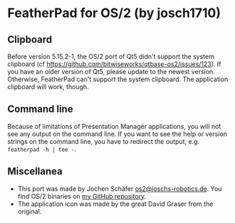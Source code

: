 # FeatherPad for OS/2 (by josch1710)

## Clipboard
Before version 5.15.2-1, the OS/2 port of Qt5 didn't support the system clipboard
(cf https://github.com/bitwiseworks/qtbase-os2/issues/123).
If you have an older version of Qt5, please update to the newest version.
Otherwise, FeatherPad can't support the system clipboard. The application clipboard will work, though.

## Command line

Because of limitations of Presentation Manager applications, you will not see
any output on the command line. If you want to see the help or version strings
on the command line, you have to redirect the output, e.g. `featherpad -h | tee -`.

## Miscellanea
* This port was made by Jochen Schäfer <os2@joschs-robotics.de>. You find OS/2 binaries
 on [my GitHub repository](https://github.com/josch1710/FeatherPad/releases).
* The application icon was made by the great David Graser from the original.
